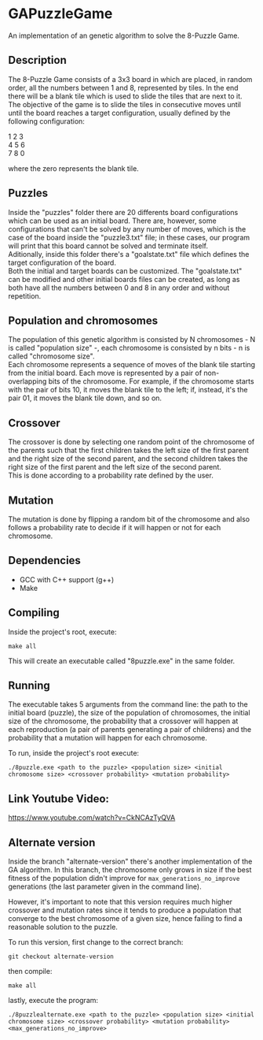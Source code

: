# GAPuzzleGame
An implementation of an genetic algorithm to solve the 8-Puzzle Game.

## Description
The 8-Puzzle Game consists of a 3x3 board in which are placed, in random order, all the numbers between 1 and 8, represented by tiles. In the end there will be a blank tile which is used to slide the tiles that are next to it. The objective of the game is to slide the tiles in consecutive moves until until the board reaches a target configuration, usually defined by the following configuration:

1 2 3<br>
4 5 6<br>
7 8 0

where the zero represents the blank tile.

## Puzzles
Inside the "puzzles" folder there are 20 differents board configurations which can be used as an initial board. There are, however, some configurations that can't be solved by any number of moves, which is the case of the board inside the "puzzle3.txt" file; in these cases, our program will print that this board cannot be solved and terminate itself.<br>
Aditionally, inside this folder there's a "goalstate.txt" file which defines the target configuration of the board.<br>
Both the initial and target boards can be customized. The "goalstate.txt" can be modified and other initial boards files can be created, as long as both have all the numbers between 0 and 8 in any order and without repetition.

## Population and chromosomes
The population of this genetic algorithm is consisted by N chromosomes - N is called "population size" -, each chromosome is consisted by n bits - n is called "chromosome size".<br>
Each chromosome represents a sequence of moves of the blank tile starting from the initial board. Each move is represented by a pair of non-overlapping bits of the chromosome. For example, if the chromosome starts with the pair of bits 10, it moves the blank tile to the left; if, instead, it's the pair 01, it moves the blank tile down, and so on.

## Crossover
The crossover is done by selecting one random point of the chromosome of the parents such that the first children takes the left size of the first parent and the right size of the second parent, and the second children takes the right size of the first parent and the left size of the second parent.<br>
This is done according to a probability rate defined by the user.

## Mutation
The mutation is done by flipping a random bit of the chromosome and also follows a probability rate to decide if it will happen or not for each chromosome.

## Dependencies
- GCC with C++ support (g++)
- Make

## Compiling
Inside the project's root, execute:
```
make all
```

This will create an executable called "8puzzle.exe" in the same folder.

## Running
The executable takes 5 arguments from the command line: the path to the initial board (puzzle), the size of the population of chromosomes, the initial size of the chromosome, the probability that a crossover will happen at each reproduction (a pair of parents generating a pair of childrens) and the probability that a mutation will happen for each chromosome.

To run, inside the project's root execute:
```
./8puzzle.exe <path to the puzzle> <population size> <initial chromosome size> <crossover probability> <mutation probability>
```
## Link Youtube Video:

https://www.youtube.com/watch?v=CkNCAzTyQVA

## Alternate version
Inside the branch "alternate-version" there's another implementation of the GA algorithm. In this branch, the chromosome only grows in size if the best fitness of the population didn't improve for `max_generations_no_improve` generations (the last parameter given in the command line).

However, it's important to note that this version requires much higher crossover and mutation rates since it tends to produce a population that converge to the best chromosome of a given size, hence failing to find a reasonable solution to the puzzle.

To run this version, first change to the correct branch:
```
git checkout alternate-version
```
then compile:
```
make all
```
lastly, execute the program:
```
./8puzzlealternate.exe <path to the puzzle> <population size> <initial chromosome size> <crossover probability> <mutation probability> <max_generations_no_improve>
```
